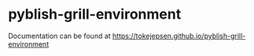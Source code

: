 # pyblish-grill-environment

Documentation can be found at https://tokejepsen.github.io/pyblish-grill-environment
